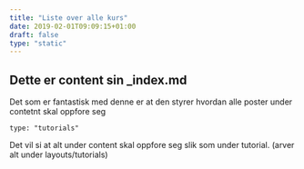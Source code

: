 ```yaml
---
title: "Liste over alle kurs"
date: 2019-02-01T09:09:15+01:00
draft: false
type: "static"
---
```


## Dette er content sin _index.md 
Det som er fantastisk med denne er at den styrer hvordan alle poster under contetnt skal oppfore seg
```
type: "tutorials"
```
Det vil si at alt under content skal oppfore seg slik som under tutorial. (arver alt under layouts/tutorials)